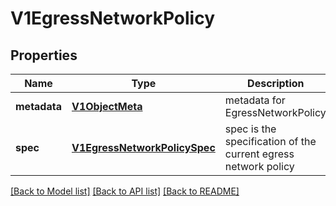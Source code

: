 # V1EgressNetworkPolicy

## Properties
Name | Type | Description | Notes
------------ | ------------- | ------------- | -------------
**metadata** | [**V1ObjectMeta**](V1ObjectMeta.md) | metadata for EgressNetworkPolicy | [optional] 
**spec** | [**V1EgressNetworkPolicySpec**](V1EgressNetworkPolicySpec.md) | spec is the specification of the current egress network policy | 

[[Back to Model list]](../README.md#documentation-for-models) [[Back to API list]](../README.md#documentation-for-api-endpoints) [[Back to README]](../README.md)


